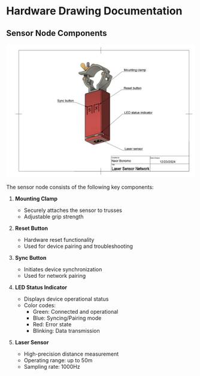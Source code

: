 # Hardware Drawing Documentation

## Sensor Node Components

![Sensor Node Drawing](drawing.jpg)

The sensor node consists of the following key components:

1. **Mounting Clamp**
   - Securely attaches the sensor to trusses
   - Adjustable grip strength

2. **Reset Button**
   - Hardware reset functionality
   - Used for device pairing and troubleshooting

3. **Sync Button**
   - Initiates device synchronization
   - Used for network pairing

4. **LED Status Indicator**
   - Displays device operational status
   - Color codes:
     - Green: Connected and operational
     - Blue: Syncing/Pairing mode
     - Red: Error state
     - Blinking: Data transmission

5. **Laser Sensor**
   - High-precision distance measurement
   - Operating range: up to 50m
   - Sampling rate: 1000Hz 